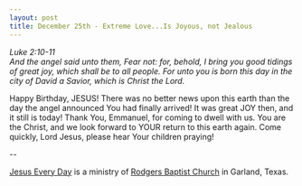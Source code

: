 ```yaml
---
layout: post
title: December 25th - Extreme Love...Is Joyous, not Jealous
---
```


_Luke 2:10-11  
And the angel said unto them, Fear not: for, behold, I bring you
good tidings of great joy, which shall be to all people. For unto you
is born this day in the city of David a Savior, which is Christ the
Lord._

Happy Birthday, JESUS! There was no better news upon this earth
than the day the angel announced You had finally arrived! It was
great JOY then, and it still is today! Thank You, Emmanuel, for
coming to dwell with us. You are the Christ, and we look forward to
YOUR return to this earth again. Come quickly, Lord Jesus, please
hear Your children praying!

 --

<a href=http://jesuseveryday.net>Jesus Every Day</a> is a ministry of <a href=http://rodgersbaptist.net>Rodgers Baptist Church</a> in Garland, Texas.
